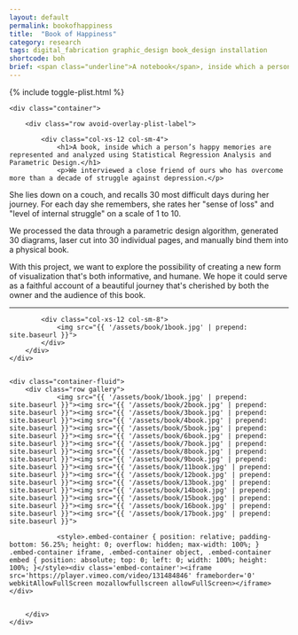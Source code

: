 ```yaml
---
layout: default
permalink: bookofhappiness
title:  "Book of Happiness"
category: research
tags: digital_fabrication graphic_design book_design installation
shortcode: boh
brief: <span class="underline">A notebook</span>, inside which a person’s happy memories are represented and analyzed using Statistical Regression Analysis and <span class="underline">Parametric Design</span>. Fabrication process involves <span class="underline">laser cutting, sawing, data collection and data visualization</span>. 
---
```


<div class="content-container label-add-border" id="book-of-happiness">
	{% include toggle-plist.html %}

	<div class="container">

		<div class="row avoid-overlay-plist-label">

			<div class="col-xs-12 col-sm-4">
				<h1>A book, inside which a person’s happy memories are represented and analyzed using Statistical Regression Analysis and Parametric Design.</h1>
				<p>We interviewed a close friend of ours who has overcome more than a decade of struggle against depression.</p>

<p>She lies down on a couch, and recalls 30 most difficult days during her journey. For each day she remembers, she rates her "sense of loss" and "level of internal struggle" on a scale of 1 to 10.</p>

<p>We processed the data through a parametric design algorithm, generated 30 diagrams, laser cut into 30 individual pages, and manually bind them into a physical book.</p>

<p>With this project, we want to explore the possibility of creating a new form of visualization that's both informative, and humane. We hope it could serve as a faithful account of a beautiful journey that's cherished by both the owner and the audience of this book.</p>
				<hr>
			</div>

			<div class="col-xs-12 col-sm-8">
				<img src="{{ '/assets/book/1book.jpg' | prepend: site.baseurl }}">
			</div>
		</div>
	</div>


	<div class="container-fluid">
		<div class="row gallery">
				<img src="{{ '/assets/book/1book.jpg' | prepend: site.baseurl }}"><img src="{{ '/assets/book/2book.jpg' | prepend: site.baseurl }}"><img src="{{ '/assets/book/3book.jpg' | prepend: site.baseurl }}"><img src="{{ '/assets/book/4book.jpg' | prepend: site.baseurl }}"><img src="{{ '/assets/book/5book.jpg' | prepend: site.baseurl }}"><img src="{{ '/assets/book/6book.jpg' | prepend: site.baseurl }}"><img src="{{ '/assets/book/7book.jpg' | prepend: site.baseurl }}"><img src="{{ '/assets/book/8book.jpg' | prepend: site.baseurl }}"><img src="{{ '/assets/book/9book.jpg' | prepend: site.baseurl }}"><img src="{{ '/assets/book/11book.jpg' | prepend: site.baseurl }}"><img src="{{ '/assets/book/12book.jpg' | prepend: site.baseurl }}"><img src="{{ '/assets/book/13book.jpg' | prepend: site.baseurl }}"><img src="{{ '/assets/book/14book.jpg' | prepend: site.baseurl }}"><img src="{{ '/assets/book/15book.jpg' | prepend: site.baseurl }}"><img src="{{ '/assets/book/16book.jpg' | prepend: site.baseurl }}"><img src="{{ '/assets/book/17book.jpg' | prepend: site.baseurl }}">

				<style>.embed-container { position: relative; padding-bottom: 56.25%; height: 0; overflow: hidden; max-width: 100%; } .embed-container iframe, .embed-container object, .embed-container embed { position: absolute; top: 0; left: 0; width: 100%; height: 100%; }</style><div class='embed-container'><iframe src='https://player.vimeo.com/video/131484846' frameborder='0' webkitAllowFullScreen mozallowfullscreen allowFullScreen></iframe></div>

				
		</div>
	</div>


</div>
